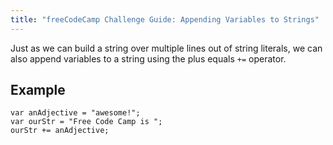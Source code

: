 ```yaml
---
title: "freeCodeCamp Challenge Guide: Appending Variables to Strings"
---
```


Just as we can build a string over multiple lines out of string literals, we can also append variables to a string using the plus equals `+=` operator.

## Example

    var anAdjective = "awesome!";
    var ourStr = "Free Code Camp is ";
    ourStr += anAdjective;

